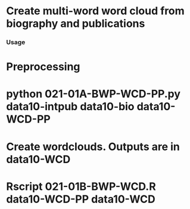###
# Create multi-word word cloud from biography and publications
### Usage
# Preprocessing
#     python 021-01A-BWP-WCD-PP.py data10-intpub data10-bio data10-WCD-PP
# Create wordclouds. Outputs are in data10-WCD
#     Rscript 021-01B-BWP-WCD.R data10-WCD-PP data10-WCD

